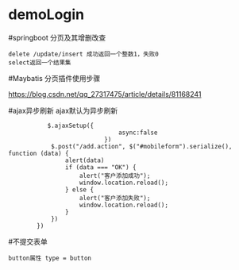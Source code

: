 # demoLogin

#springboot 分页及其增删改查
````
delete /update/insert 成功返回一个整数1，失败0
select返回一个结果集

````
#Maybatis 分页插件使用步骤

https://blog.csdn.net/qq_27317475/article/details/81168241

#ajax异步刷新
ajax默认为异步刷新



               $.ajaxSetup({
                                   async:false
                               }) 
                $.post("/add.action", $("#mobileform").serialize(), function (data) {
                    alert(data)
                    if (data === "OK") {
                        alert("客户添加成功");
                        window.location.reload();
                    } else {
                        alert("客户添加失败");
                        window.location.reload();
                    }
                })
            })
     

#不提交表单
````
button属性 type = button

